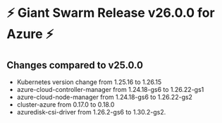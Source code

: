 # :zap: Giant Swarm Release v26.0.0 for Azure :zap:

## Changes compared to v25.0.0

- Kubernetes version change from 1.25.16 to 1.26.15
- azure-cloud-controller-manager from 1.24.18-gs6 to 1.26.22-gs1
- azure-cloud-node-manager from 1.24.18-gs6 to 1.26.22-gs2
- cluster-azure from 0.17.0 to 0.18.0
- azuredisk-csi-driver from 1.26.2-gs6 to 1.30.2-gs2.
